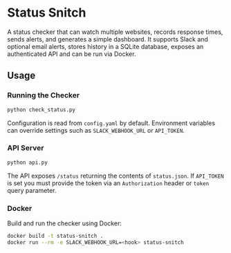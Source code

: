 # Status Snitch

A status checker that can watch multiple websites, records response times, sends alerts, and generates a simple dashboard. It supports Slack and optional email alerts, stores history in a SQLite database, exposes an authenticated API and can be run via Docker.

## Usage

### Running the Checker
```bash
python check_status.py
```
Configuration is read from `config.yaml` by default. Environment variables can override settings such as `SLACK_WEBHOOK_URL` or `API_TOKEN`.

### API Server
```bash
python api.py
```
The API exposes `/status` returning the contents of `status.json`. If `API_TOKEN` is set you must provide the token via an `Authorization` header or `token` query parameter.

### Docker
Build and run the checker using Docker:
```bash
docker build -t status-snitch .
docker run --rm -e SLACK_WEBHOOK_URL=<hook> status-snitch
```
